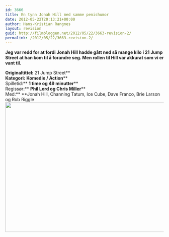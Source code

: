 ```yaml
---
id: 3666
title: En tynn Jonah Hill med samme penishumor
date: 2012-05-22T20:13:21+00:00
author: Hans-Kristian Rangnes
layout: revision
guid: http://filmbloggen.net/2012/05/22/3663-revision-2/
permalink: /2012/05/22/3663-revision-2/
---
```

**Jeg var redd for at fordi Jonah Hill hadde gått ned så mange kilo i 21 Jump Street at han kom til å forandre seg. Men rollen til Hill var akkurat som vi er vant til.**<!--more-->

  
**Originaltittel:** 21 Jump Street**  
**Kategori:** **Komedie / Action****  
Spilletid:** **1 time og 49 minutter****  
Regissør:** **Phil Lord og Chris Miller****  
Med:** **Jonah Hill, Channing Tatum, Ice Cube, Dave Franco, Brie Larson og Rob Riggle  
<a href="http://filmbloggen.net/?attachment_id=3664" rel="attachment wp-att-3664"><img class="alignnone size-large wp-image-3664" src="http://filmbloggen.net/wp-content/uploads//2012/05/ualuycu4-620x413.jpg" alt="" width="620" height="413" /></a>